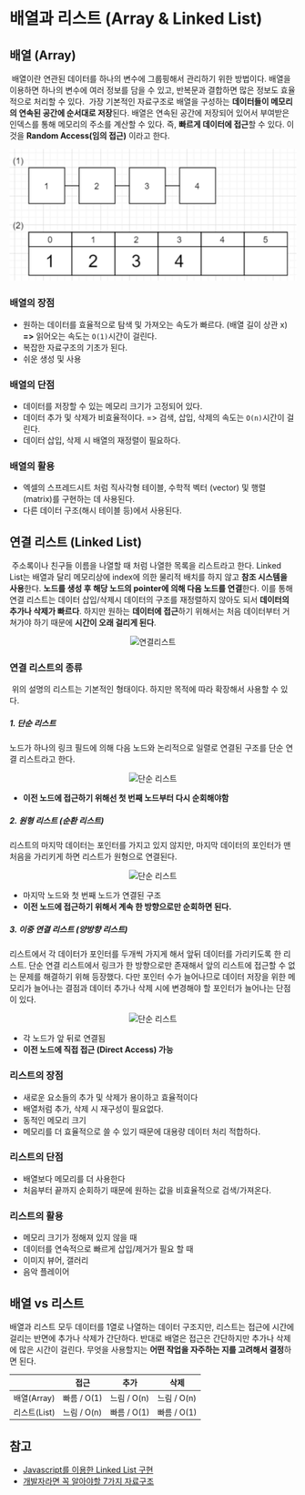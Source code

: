 # 배열과 리스트 (Array & Linked List)

## 배열 (Array)

&nbsp;배열이란 연관된 데이터를 하나의 변수에 그룹핑해서 관리하기 위한 방법이다. 배열을 이용하면 하나의 변수에 여러 정보를 담을 수 있고, 반복문과 결합하면 많은 정보도 효율적으로 처리할 수 있다.
&nbsp;가장 기본적인 자료구조로 배열을 구성하는 **데이터들이 메모리의 연속된 공간에 순서대로 저장**된다. 배열은 연속된 공간에 저장되어 있어서 부여받은 인덱스를 통해 메모리의 주소를 계산할 수 있다. 즉, **빠르게 데이터에 접근**할 수 있다. 이것을 **Random Access(임의 접근)** 이라고 한다.

<center><img src="./img/arr.png" alt="배열"></center>

### 배열의 장점

- 원하는 데이터를 효율적으로 탐색 및 가져오는 속도가 빠르다. (배열 길이 상관 x) **=>** 읽어오는 속도는 `O(1)`시간이 걸린다.
- 복잡한 자료구조의 기초가 된다.
- 쉬운 생성 및 사용

### 배열의 단점

- 데이터를 저장할 수 있는 메모리 크기가 고정되어 있다.
- 데이터 추가 및 삭제가 비효율적이다. => 검색, 삽입, 삭제의 속도는 `O(n)`시간이 걸린다.
- 데이터 삽입, 삭제 시 배열의 재정렬이 필요하다.

### 배열의 활용

- 엑셀의 스프레드시트 처럼 직사각형 테이블, 수학적 벡터 (vector) 및 행렬 (matrix)를 구현하는 데 사용된다.
- 다른 데이터 구조(해시 테이블 등)에서 사용된다.

## 연결 리스트 (Linked List)

&nbsp;주소록이나 친구들 이름을 나열할 때 처럼 나열한 목록을 리스트라고 한다. Linked List는 배열과 달리 메모리상에 index에 의한 물리적 배치를 하지 않고 **참조 시스템을 사용**한다. **노드를 생성 후 해당 노드의 pointer에 의해 다음 노드를 연결**한다. 이를 통해 연결 리스트는 데이터 삽입/삭제시 데이터의 구조를 재정렬하지 않아도 되서 **데이터의 추가나 삭제가 빠르다**. 하지만 원하는 **데이터에 접근**하기 위해서는 처음 데이터부터 거쳐가야 하기 때문에 **시간이 오래 걸리게 된다**.

<center><img src="https://media.vlpt.us/images/kimkevin90/post/fca9e55c-fa9e-485b-a8fb-5fa2766f7c65/linkedlist.PNG" alt="연결리스트"></center>

### 연결 리스트의 종류

&nbsp;위의 설명의 리스트는 기본적인 형태이다. 하지만 목적에 따라 확장해서 사용할 수 있다.

##### 1. 단순 리스트

노드가 하나의 링크 필드에 의해 다음 노드와 논리적으로 일렬로 연결된 구조를 단순 연결 리스트라고 한다.

<center><img src="https://media.vlpt.us/images/suitepotato/post/e0bf9775-d7dd-4096-bc40-1eddcfa2576b/image.png" alt="단순 리스트"></center>

- **이전 노드에 접근하기 위해선 첫 번째 노드부터 다시 순회해야함**

##### 2. 원형 리스트 (순환 리스트)

리스트의 마지막 데이터는 포인터를 가지고 있지 않지만, 마지막 데이터의 포인터가 맨 처음을 가리키게 하면 리스트가 원형으로 연결된다.

<center><img src="https://media.vlpt.us/images/suitepotato/post/0104cec3-c9cc-45e8-98d7-01e6477f9420/image.png" alt="단순 리스트"></center>

- 마지막 노드와 첫 번째 노드가 연결된 구조
- **이전 노드에 접근하기 위해서 계속 한 방향으로만 순회하면 된다.**

##### 3. 이중 연결 리스트 (양방향 리스트)

리스트에서 각 데이터가 포인터를 두개씩 가지게 해서 앞뒤 데이터를 가리키도록 한 리스트. 단순 연결 리스트에서 링크가 한 방향으로만 존재해서 앞의 리스트에 접근할 수 없는 문제를 해결하기 위해 등장했다.
다만 포인터 수가 늘어나므로 데이터 저장을 위한 메모리가 늘어나는 결점과 데이터 추가나 삭제 시에 변경해야 할 포인터가 늘어나는 단점이 있다.

<center><img src="https://media.vlpt.us/images/suitepotato/post/ece98955-1c86-4903-beee-ee5353eceed7/linked_list.png" alt="단순 리스트"></center>

- 각 노드가 앞 뒤로 연결됨
- **이전 노드에 직접 접근 (Direct Access) 가능**

### 리스트의 장점

- 새로운 요소들의 추가 및 삭제가 용이하고 효율적이다
- 배열처럼 추가, 삭제 시 재구성이 필요없다.
- 동적인 메모리 크기
- 메모리를 더 효율적으로 쓸 수 있기 때문에 대용량 데이터 처리 적합하다.

### 리스트의 단점

- 배열보다 메모리를 더 사용한다
- 처음부터 끝까지 순회하기 때문에 원하는 값을 비효율적으로 검색/가져온다.

### 리스트의 활용

- 메모리 크기가 정해져 있지 않을 때
- 데이터를 연속적으로 빠르게 삽입/제거가 필요 할 때
- 이미지 뷰어, 갤러리
- 음악 플레이어

## 배열 vs 리스트

배열과 리스트 모두 데이터를 1열로 나열하는 데이터 구조지만, 리스트는 접근에 시간에 걸리는 반면에 추가나 삭제가 간단하다. 반대로 배열은 접근은 간단하지만 추가나 삭제에 많은 시간이 걸린다. 무엇을 사용할지는 **어떤 작업을 자주하는 지를 고려해서 결정**하면 된다.

|              | 접근        | 추가        | 삭제        |
| ------------ | ----------- | ----------- | ----------- |
| 배열(Array)  | 빠름 / O(1) | 느림 / O(n) | 느림 / O(n) |
| 리스트(List) | 느림 / O(n) | 빠름 / O(1) | 빠름 / O(1) |

## 참고

- [Javascript를 이용한 Linked List 구현](https://velog.io/@kimkevin90/Javascript%EB%A5%BC-%EC%9D%B4%EC%9A%A9%ED%95%9C-Linked-List-%EA%B5%AC%ED%98%84)
- [개발자라면 꼭 알아야할 7가지 자료구조](https://velog.io/@jha0402/Data-structure-%EA%B0%9C%EB%B0%9C%EC%9E%90%EB%9D%BC%EB%A9%B4-%EA%BC%AD-%EC%95%8C%EC%95%84%EC%95%BC-%ED%95%A0-7%EA%B0%80%EC%A7%80-%EC%9E%90%EB%A3%8C%EA%B5%AC%EC%A1%B0#%EB%B0%B0%EC%97%B4-array)
